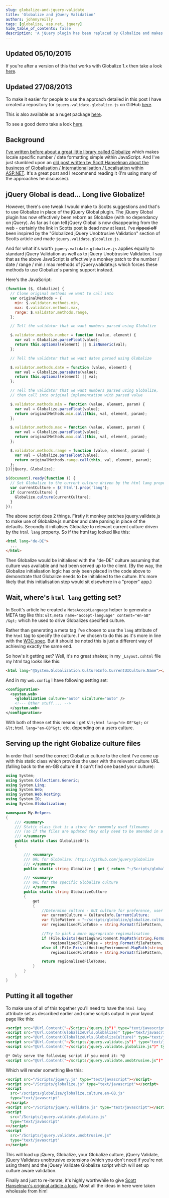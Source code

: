 ```yaml
---
slug: globalize-and-jquery-validate
title: 'Globalize and jQuery Validation'
authors: johnnyreilly
tags: [globalize, asp.net, jquery]
hide_table_of_contents: false
description: 'A jQuery plugin has been replaced by Globalize and makes locale specific number and date formatting easy with Javascript; a tutorial on how to use it.'
---
```


## Updated 05/10/2015

If you're after a version of this that works with Globalize 1.x then take a look [here](../2015-10-05-jquery-validation-globalize-hits-10/index.md).

## Updated 27/08/2013

To make it easier for people to use the approach detailed in this post I have created a repository for `jquery.validate.globalize.js` on GitHub [here](https://github.com/johnnyreilly/jquery-validation-globalize).

This is also available as a nuget package [here](https://www.nuget.org/packages/jQuery.Validation.Globalize/).

To see a good demo take a look [here](http://jqueryvalidationunobtrusivenative.azurewebsites.net/AdvancedDemo/Globalize).

<!--truncate-->

## Background

[I've written before about a great little library called Globalize](../2012-05-07-globalizejs-number-and-date/index.md) which makes locale specific number / date formatting simple within JavaScript. And I've just stumbled upon an [old post written by Scott Hanselman about the business of Globalisation / Internationalisation / Localisation within ASP.NET](http://www.hanselman.com/blog/GlobalizationInternationalizationAndLocalizationInASPNETMVC3JavaScriptAndJQueryPart1.aspx). It's a great post and I recommend reading it (I'm using many of the approaches he discusses).

## jQuery Global is dead... Long live Globalize!

However, there's one tweak I would make to Scotts suggestions and that's to use Globalize in place of the jQuery Global plugin. The jQuery Global plugin has now effectively been reborn as Globalize (with no dependancy on jQuery). As far as I can tell jQuery Global is now disappearing from the web - certainly the link in Scotts post is dead now at least. I've ~~ripped off~~ been inspired by the "Globalized jQuery Unobtrusive Validation" section of Scotts article and made `jquery.validate.globalize.js`.

And for what it's worth `jquery.validate.globalize.js` applies equally to standard jQuery Validation as well as to jQuery Unobtrusive Validation. I say that as the above JavaScript is effectively a monkey patch to the number / date / range / min / max methods of jQuery.validate.js which forces these methods to use Globalize's parsing support instead.

Here's the JavaScript:

```js
(function ($, Globalize) {
  // Clone original methods we want to call into
  var originalMethods = {
    min: $.validator.methods.min,
    max: $.validator.methods.max,
    range: $.validator.methods.range,
  };

  // Tell the validator that we want numbers parsed using Globalize

  $.validator.methods.number = function (value, element) {
    var val = Globalize.parseFloat(value);
    return this.optional(element) || $.isNumeric(val);
  };

  // Tell the validator that we want dates parsed using Globalize

  $.validator.methods.date = function (value, element) {
    var val = Globalize.parseDate(value);
    return this.optional(element) || val;
  };

  // Tell the validator that we want numbers parsed using Globalize,
  // then call into original implementation with parsed value

  $.validator.methods.min = function (value, element, param) {
    var val = Globalize.parseFloat(value);
    return originalMethods.min.call(this, val, element, param);
  };

  $.validator.methods.max = function (value, element, param) {
    var val = Globalize.parseFloat(value);
    return originalMethods.max.call(this, val, element, param);
  };

  $.validator.methods.range = function (value, element, param) {
    var val = Globalize.parseFloat(value);
    return originalMethods.range.call(this, val, element, param);
  };
})(jQuery, Globalize);

$(document).ready(function () {
  // Set Globalize to the current culture driven by the html lang property
  var currentCulture = $('html').prop('lang');
  if (currentCulture) {
    Globalize.culture(currentCulture);
  }
});
```

The above script does 2 things. Firstly it monkey patches jquery.validate.js to make use of Globalize.js number and date parsing in place of the defaults. Secondly it initialises Globalize to relevant current culture driven by the `html lang` property. So if the html tag looked like this:

```html
<html lang="de-DE">
  ...
</html>
```

Then Globalize would be initialised with the "de-DE" culture assuming that culture was available and had been served up to the client. (By the way, the Globalize initialisation logic has only been placed in the code above to demonstrate that Globalize needs to be initialised to the culture. It's more likely that this initialisation step would sit elsewhere in a "proper" app.)

## Wait, where's `html lang` getting set?

In Scott's article he created a `MetaAcceptLanguage` helper to generate a META tag like this: `&lt;meta name="accept-language" content="en-GB" /&gt;` which he used to drive Globalizes specified culture.

Rather than generating a meta tag I've chosen to use the `lang` attribute of the `html` tag to specify the culture. I've chosen to do this as it's more in line with the [W3C spec](http://www.w3.org/TR/i18n-html-tech-lang/#ri20030510.102829377). But it should be noted this is just a different way of achieving exactly the same end.

So how's it getting set? Well, it's no great shakes; in my `_Layout.cshtml` file my html tag looks like this:

```html
<html lang="@System.Globalization.CultureInfo.CurrentUICulture.Name"></html>
```

And in my `web.config` I have following setting set:

```xml
<configuration>
  <system.web>
    <globalization culture="auto" uiCulture="auto" />
    <!--- Other stuff.... -->
  </system.web>
</configuration>
```

With both of these set this means I get `&lt;html lang="de-DE"&gt;` or `&lt;html lang="en-GB"&gt;` etc. depending on a users culture.

## Serving up the right Globalize culture files

In order that I send the correct Globalize culture to the client I've come up with this static class which provides the user with the relevant culture URL (falling back to the en-GB culture if it can't find one based your culture):

```cs
using System;
using System.Collections.Generic;
using System.Linq;
using System.Web;
using System.Web.Hosting;
using System.IO;
using System.Globalization;

namespace My.Helpers
{
    /// <summary>
    /// Static class that is a store for commonly used filenames
    /// (so if the files are updated they only need to be amended in a single place)
    /// </summary>
    public static class GlobalizeUrls
    {

        /// <summary>
        /// URL for Globalize: https://github.com/jquery/globalize
        /// </summary>
        public static string Globalize { get { return "~/Scripts/globalize.js"; } }

        /// <summary>
        /// URL for the specific Globalize culture
        /// </summary>
        public static string GlobalizeCulture
        {
            get
            {
                //Determine culture - GUI culture for preference, user selected culture as fallback
                var currentCulture = CultureInfo.CurrentCulture;
                var filePattern = "~/scripts/globalize/globalize.culture.{0}.js";
                var regionalisedFileToUse = string.Format(filePattern, "en-GB"); //Default localisation to use

                //Try to pick a more appropriate regionalisation
                if (File.Exists(HostingEnvironment.MapPath(string.Format(filePattern, currentCulture.Name)))) //First try for a globalize.culture.en-GB.js style file
                    regionalisedFileToUse = string.Format(filePattern, currentCulture.Name);
                else if (File.Exists(HostingEnvironment.MapPath(string.Format(filePattern, currentCulture.TwoLetterISOLanguageName)))) //That failed; now try for a globalize.culture.en.js style file
                    regionalisedFileToUse = string.Format(filePattern, currentCulture.TwoLetterISOLanguageName);

                return regionalisedFileToUse;
            }
        }
    }
}
```

## Putting it all together

To make use of all of this together you'll need to have the `html lang` attribute set as described earlier and some scripts output in your layout page like this:

```html
<script src="@Url.Content("~/Scripts/jquery.js")" type="text/javascript"></script>
<script src="@Url.Content(GlobalizeUrls.Globalize)" type="text/javascript"></script>
<script src="@Url.Content(GlobalizeUrls.GlobalizeCulture)" type="text/javascript"></script>
<script src="@Url.Content("~/Scripts/jquery.validate.js")" type="text/javascript"></script>
<script src="@Url.Content("~/scripts/jquery.validate.globalize.js")" type="text/javascript"></script>

@* Only serve the following script if you need it: *@
<script src="@Url.Content("~/scripts/jquery.validate.unobtrusive.js")" type="text/javascript"></script>
```

Which will render something like this:

```html
<script src="/Scripts/jquery.js" type="text/javascript"></script>
<script src="/Scripts/globalize.js" type="text/javascript"></script>
<script
  src="/scripts/globalize/globalize.culture.en-GB.js"
  type="text/javascript"
></script>
<script src="/Scripts/jquery.validate.js" type="text/javascript"></script>
<script
  src="/Scripts/jquery.validate.globalize.js"
  type="text/javascript"
></script>
<script
  src="/Scripts/jquery.validate.unobtrusive.js"
  type="text/javascript"
></script>
```

This will load up jQuery, Globalize, your Globalize culture, jQuery Validate, jQuery Validates unobtrusive extensions (which you don't need if you're not using them) and the jQuery Validate Globalize script which will set up culture aware validation.

Finally and just to re-iterate, it's highly worthwhile to give [Scott Hanselman's original article a look](http://www.hanselman.com/blog/GlobalizationInternationalizationAndLocalizationInASPNETMVC3JavaScriptAndJQueryPart1.aspx). Most all the ideas in here were taken wholesale from him!
